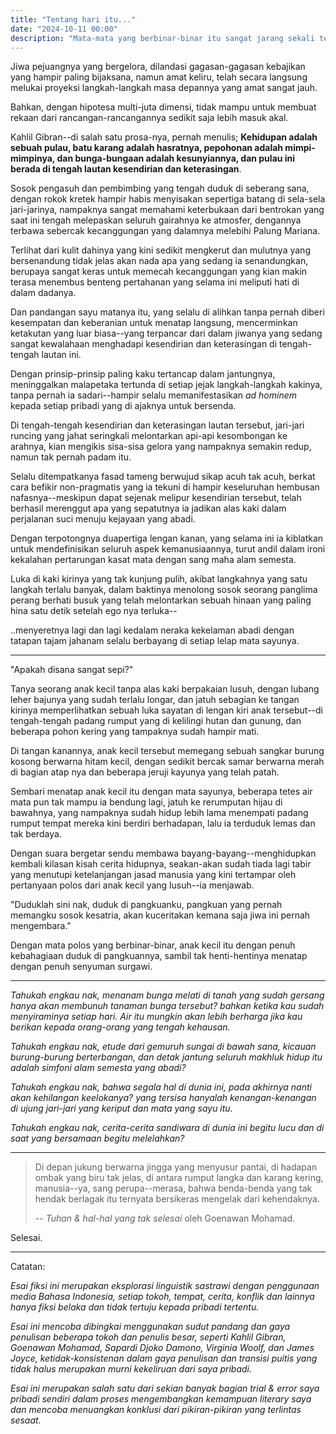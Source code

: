 ```yaml
---
title: "Tentang hari itu..."
date: "2024-10-11 00:00"
description: "Mata-mata yang berbinar-binar itu sangat jarang sekali terlihat."
---
```


Jiwa pejuangnya yang bergelora, dilandasi gagasan-gagasan kebajikan yang hampir paling bijaksana, namun amat keliru, telah secara langsung melukai proyeksi langkah-langkah masa depannya yang amat sangat jauh.

Bahkan, dengan hipotesa multi-juta dimensi, tidak mampu untuk membuat rekaan dari rancangan-rancangannya sedikit saja lebih masuk akal.

Kahlil Gibran--di salah satu prosa-nya, pernah menulis; __Kehidupan adalah sebuah pulau, batu karang adalah hasratnya, pepohonan adalah mimpi-mimpinya, dan bunga-bungaan adalah kesunyiannya, dan pulau ini berada di tengah lautan kesendirian dan keterasingan__.

Sosok pengasuh dan pembimbing yang tengah duduk di seberang sana, dengan rokok kretek hampir habis menyisakan sepertiga batang di sela-sela jari-jarinya, nampaknya sangat memahami keterbukaan dari bentrokan yang saat ini tengah melepaskan seluruh gairahnya ke atmosfer, dengannya terbawa sebercak kecanggungan yang dalamnya melebihi Palung Mariana.

Terlihat dari kulit dahinya yang kini sedikit mengkerut dan mulutnya yang bersenandung tidak jelas akan nada apa yang sedang ia senandungkan, berupaya sangat keras untuk memecah kecanggungan yang kian makin terasa menembus benteng pertahanan yang selama ini meliputi hati di dalam dadanya.

Dan pandangan sayu matanya itu, yang selalu di alihkan tanpa pernah diberi kesempatan dan keberanian untuk menatap langsung, mencerminkan ketakutan yang luar biasa--yang terpancar dari dalam jiwanya yang sedang sangat kewalahaan menghadapi kesendirian dan keterasingan di tengah-tengah lautan ini.

Dengan prinsip-prinsip paling kaku tertancap dalam jantungnya, meninggalkan malapetaka tertunda di setiap jejak langkah-langkah kakinya, tanpa pernah ia sadari--hampir selalu memanifestasikan _ad hominem_ kepada setiap pribadi yang di ajaknya untuk bersenda.

Di tengah-tengah kesendirian dan keterasingan lautan tersebut, jari-jari runcing yang jahat seringkali melontarkan api-api kesombongan ke arahnya, kian mengikis sisa-sisa gelora yang nampaknya semakin redup, namun tak pernah padam itu.

Selalu ditempatkanya fasad tameng berwujud sikap acuh tak acuh, berkat cara befikir non-pragmatis yang ia tekuni di hampir keseluruhan hembusan nafasnya--meskipun dapat sejenak melipur kesendirian tersebut, telah berhasil merenggut apa yang sepatutnya ia jadikan alas kaki dalam perjalanan suci menuju kejayaan yang abadi.

Dengan terpotongnya duapertiga lengan kanan, yang selama ini ia kiblatkan untuk mendefinisikan seluruh aspek kemanusiaannya, turut andil dalam ironi kekalahan pertarungan kasat mata dengan sang maha alam semesta.

Luka di kaki kirinya yang tak kunjung pulih, akibat langkahnya yang satu langkah terlalu banyak, dalam baktinya menolong sosok seorang panglima perang berhati busuk yang telah melontarkan sebuah hinaan yang paling hina satu detik setelah ego nya terluka--

..menyeretnya lagi dan lagi kedalam neraka kekelaman abadi dengan tatapan tajam jahanam selalu berbayang di setiap lelap mata sayunya.

---

"Apakah disana sangat sepi?"

Tanya seorang anak kecil tanpa alas kaki berpakaian lusuh, dengan lubang leher bajunya yang sudah terlalu longar, dan jatuh sebagian ke tangan kirinya memperlihatkan sebuah luka sayatan di lengan kiri anak tersebut--di tengah-tengah padang rumput yang di kelilingi hutan dan gunung, dan beberapa pohon kering yang tampaknya sudah hampir mati.

Di tangan kanannya, anak kecil tersebut memegang sebuah sangkar burung kosong berwarna hitam kecil, dengan sedikit bercak samar berwarna merah di bagian atap nya dan beberapa jeruji kayunya yang telah patah.

Sembari menatap anak kecil itu dengan mata sayunya, beberapa tetes air mata pun tak mampu ia bendung lagi, jatuh ke rerumputan hijau di bawahnya, yang nampaknya sudah hidup lebih lama menempati padang rumput tempat mereka kini berdiri berhadapan, lalu ia terduduk lemas dan tak berdaya.

Dengan suara bergetar sendu membawa bayang-bayang--menghidupkan kembali kilasan kisah cerita hidupnya, seakan-akan sudah tiada lagi tabir yang menutupi ketelanjangan jasad manusia yang kini tertampar oleh pertanyaan polos dari anak kecil yang lusuh--ia menjawab.

"Duduklah sini nak, duduk di pangkuanku, pangkuan yang pernah memangku sosok kesatria, akan kuceritakan kemana saja jiwa ini pernah mengembara."


Dengan mata polos yang berbinar-binar, anak kecil itu dengan penuh kebahagiaan duduk di pangkuannya, sambil tak henti-hentinya menatap dengan penuh senyuman surgawi.

---

_Tahukah engkau nak, menanam bunga melati di tanah yang sudah gersang hanya akan membunuh tanaman bunga tersebut? bahkan ketika kau sudah menyiraminya setiap hari. Air itu mungkin akan lebih berharga jika kau berikan kepada orang-orang yang tengah kehausan._

_Tahukah engkau nak, etude dari gemuruh sungai di bawah sana, kicauan burung-burung berterbangan, dan detak jantung seluruh makhluk hidup itu adalah simfoni alam semesta yang abadi?_

_Tahukah engkau nak, bahwa segala hal di dunia ini, pada akhirnya nanti akan kehilangan keelokanya? yang tersisa hanyalah kenangan-kenangan di ujung jari-jari yang keriput dan mata yang sayu itu._

_Tahukah engkau nak, cerita-cerita sandiwara di dunia ini begitu lucu dan di saat yang bersamaan begitu melelahkan?_

---

> Di depan jukung berwarna jingga yang menyusur pantai, di hadapan ombak yang biru tak jelas, di antara rumput langka dan karang kering, manusia--ya, sang perupa--merasa, bahwa benda-benda yang tak hendak berlagak itu ternyata bersikeras mengelak dari kehendaknya.
>
> -- _Tuhan & hal-hal yang tak selesai_ oleh Goenawan Mohamad.

Selesai.

---

Catatan:

_Esai fiksi ini merupakan eksplorasi linguistik sastrawi dengan penggunaan media Bahasa Indonesia, setiap tokoh, tempat, cerita, konflik dan lainnya hanya fiksi belaka dan tidak tertuju kepada pribadi tertentu._

_Esai ini mencoba dibingkai menggunakan sudut pandang dan gaya penulisan beberapa tokoh dan penulis besar, seperti Kahlil Gibran, Goenawan Mohamad, Sapardi Djoko Damono, Virginia Woolf, dan James Joyce, ketidak-konsistenan dalam gaya penulisan dan transisi puitis yang tidak halus merupakan murni kekeliruan dari saya pribadi._

_Esai ini merupakan salah satu dari sekian banyak bagian trial & error saya pribadi sendiri dalam proses mengembangkan kemampuan literary saya dan mencoba menuangkan konklusi dari pikiran-pikiran yang terlintas sesaat._

